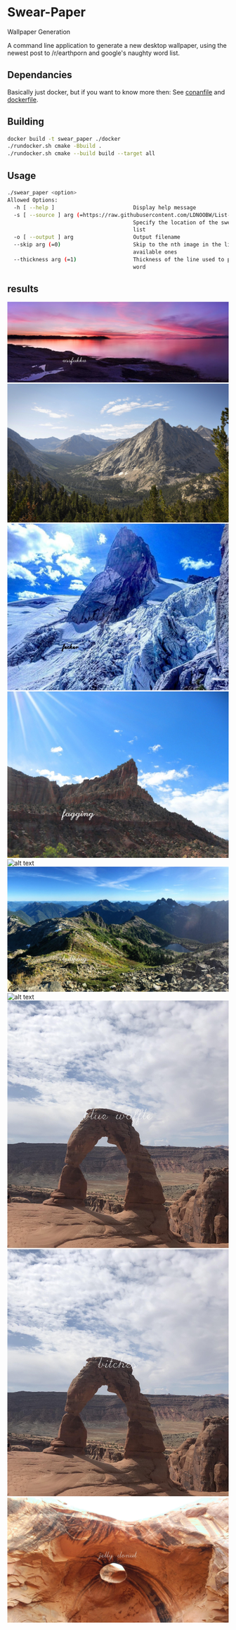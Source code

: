# Swear-Paper
Wallpaper Generation

A command line application to generate a new desktop wallpaper, using the newest post to /r/earthporn and google's naughty word list.

## Dependancies

Basically just docker, but if you want to know more then: 
See [conanfile](conanfile.txt) and [dockerfile](./docker/Dockerfile).

## Building

```bash
docker build -t swear_paper ./docker 
./rundocker.sh cmake -Bbuild . 
./rundocker.sh cmake --build build --target all
```

## Usage

```bash
./swear_paper <option>
Allowed Options:
  -h [ --help ]                         Display help message
  -s [ --source ] arg (=https://raw.githubusercontent.com/LDNOOBW/List-of-Dirty-Naughty-Obscene-and-Otherwise-Bad-Words/master/en)
                                        Specify the location of the swear word 
                                        list
  -o [ --output ] arg                   Output filename
  --skip arg (=0)                       Skip to the nth image in the list of 
                                        available ones
  --thickness arg (=1)                  Thickness of the line used to print the
                                        word
```

## results
![alt text](results/assfukka.jpg "assfukka")
![alt text](results/cunts.jpg "cunts")
![alt text](results/fekker.jpg "fekker")
![alt text](results/fagging.jpg "fagging")
![alt text](results/motherfuckers.jpg "motherfuckers")
![alt text](results/buttplug.jpg "buttplug")
![alt text](results/testicles.jpg "grope")
![alt text](results/blue_waffle.jpg "blue waffle")
![alt text](results/bitches.jpg "bitches")
![alt text](results/jelly_donut.jpg "jelly donut")


